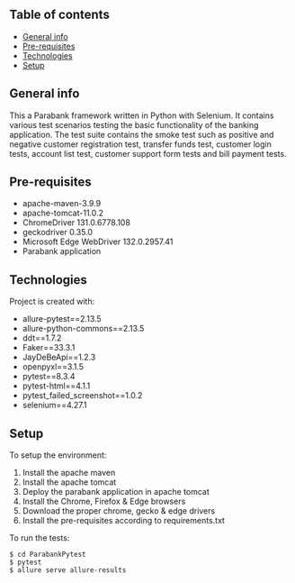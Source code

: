 ## Table of contents
* [General info](#general-info)
* [Pre-requisites](...)
* [Technologies](#technologies)
* [Setup](#setup)

## General info
This a Parabank framework written in Python with Selenium. It contains various
test scenarios testing the basic functionality of the banking application.
The test suite contains the smoke test such as positive and negative customer
registration test, transfer funds test, customer login tests, account list test,
customer support form tests and bill payment tests.

## Pre-requisites
* apache-maven-3.9.9
* apache-tomcat-11.0.2
* ChromeDriver 131.0.6778.108
* geckodriver 0.35.0 
* Microsoft Edge WebDriver 132.0.2957.41
* Parabank application

## Technologies
Project is created with:
* allure-pytest==2.13.5
* allure-python-commons==2.13.5
* ddt==1.7.2
* Faker==33.3.1
* JayDeBeApi==1.2.3
* openpyxl==3.1.5
* pytest==8.3.4
* pytest-html==4.1.1
* pytest_failed_screenshot==1.0.2
* selenium==4.27.1
	
## Setup
To setup the environment:

1. Install the apache maven
2. Install the apache tomcat
3. Deploy the parabank application in apache tomcat
4. Install the Chrome, Firefox & Edge browsers
5. Download the proper chrome, gecko & edge drivers
6. Install the pre-requisites according to requirements.txt

To run the tests:

```
$ cd ParabankPytest
$ pytest 
$ allure serve allure-results
```

